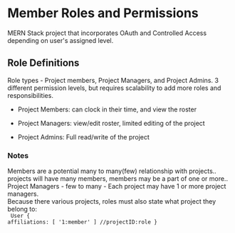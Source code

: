 # Member Roles and Permissions
MERN Stack project that incorporates OAuth and Controlled Access depending on user's assigned level.


## Role Definitions
Role types - Project members, Project Managers, and Project Admins. 3 different permission levels, but requires scalability to add more roles and responsibilities.

- Project Members: can clock in their time, and view the roster

- Project Managers: view/edit roster, limited editing of the project

- Project Admins: Full read/write of the project

### Notes

Members are a potential many to many(few) relationship with projects.. projects will have many members, members may be a part of one or more..
<br>
Project Managers - few to many - Each project may have 1 or more project managers.
<br>
Because there various projects, roles must also state what project they belong to:
<br>
<code>
    User {
        affiliations: [ '1:member' ]   //projectID:role
    }
</code>
